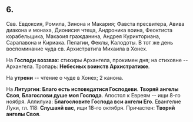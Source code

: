 
## 6.

Свв. Евдоксия, Ромила, Зинона и Макария; 
Фавста пресвитера, Авива диакона и монаха, Дионисия чтеца, Андроника воина, 
   Феоктиста корабельщика, Макаоия гражданина, Андрея Курикториана, Сарапавона и Кириака.
Пелагии, Феклы, Калодоты. 
В тот же день воспоминание чуда св. Архистратига Михаила в Хонех. 

На **Господи воззвах**: стихиры Архангела, прокимен дня; на стиховне -- Архангела. 
Тропарь: **Небесных воинств Архистратиже**.

На **утрени** -- чтение о чуде в Хонех; 2 канона.

На **Литургии**: **Благо есть исповедатися Господеви**. 
**Творяй ангелы Своя**, **Благослови душе моя Господа**. 
Апостол к Евреям -- ищи 8-го ноября. 
Аллилуиа: **Благословите Господа вси ангели Его**. 
Евангелие Луки, гл. 118: **Слушаяй вас**, ищи 18-го октября. 
Причастен: **Творяй ангелы Своя**.
